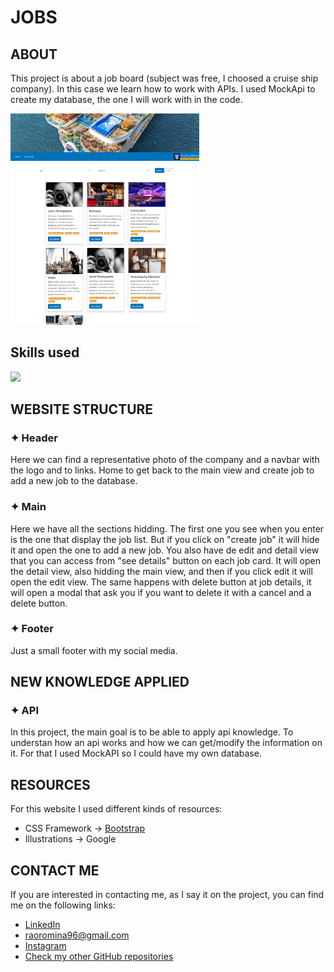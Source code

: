 # **JOBS**

## ABOUT

This project is about a job board (subject was free, I choosed a cruise ship company). In this case we learn how to work with APIs. I used MockApi to create my database, the one I will work with in the code.

<a href="https://romirao.github.io/jobs/"> <img src="./styles/assets/web-example.png" style="width: 60%;" alt="meme example"/> </a>

## Skills used

<img src="https://skillicons.dev/icons?i=git,css,html,js"/>

## WEBSITE STRUCTURE

### ✦ Header

Here we can find a representative photo of the company and a navbar with the logo and to links. Home to get back to the main view and create job to add a new job to the database.

### ✦ Main

Here we have all the sections hidding. The first one you see when you enter is the one that display the job list. But if you click on "create job" it will hide it and open the one to add a new job. You also have de edit and detail view that you can access from "see details" button on each job card. It will open the detail view, also hidding the main view, and then if you click edit it will open the edit view. The same happens with delete button at job details, it will open a modal that ask you if you want to delete it with a cancel and a delete button.

### ✦ Footer

Just a small footer with my social media.

## NEW KNOWLEDGE APPLIED

### ✦ API

In this project, the main goal is to be able to apply api knowledge. To understan how an api works and how we can get/modify the information on it. For that I used MockAPI so I could have my own database.

## RESOURCES

For this website I used different kinds of resources:

-   CSS Framework -> [Bootstrap](https://getbootstrap.com/docs/5.3/getting-started/introduction/)
-   Illustrations -> Google

## CONTACT ME

If you are interested in contacting me, as I say it on the project, you can find me on the following links:

-   [LinkedIn](https://www.linkedin.com/in/romina-yazm%C3%ADn-rao-50a61a1ba/)
-   [raoromina96@gmail.com](mailto:raoromina96@gmail.com)
-   [Instagram](https://instagram.com/renga.art/)
-   [Check my other GitHub repositories](https://github.com/RomiRao?tab=repositories)
